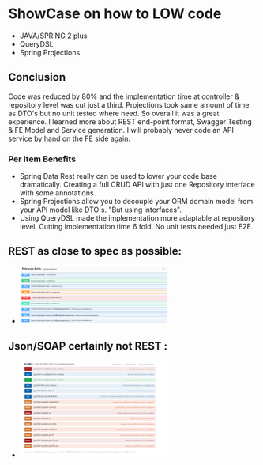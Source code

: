 # ShowCase on how to LOW code 
* JAVA/SPRING 2 plus
* QueryDSL
* Spring Projections 

## Conclusion
Code was reduced by 80% and the implementation time at controller & repository level was cut just a third.
Projections took same amount of time as DTO's but no unit tested where need. So overall it was a great experience.
I learned more about REST end-point format, Swagger Testing & FE Model and Service generation. I will probably never
code an API service by hand on the FE side again.

### Per Item Benefits
* Spring Data Rest really can be used to lower your code base dramatically. Creating a full CRUD API with just one Repository interface with some annotations.
* Spring Projections allow you to decouple your ORM domain model from your API model like DTO's. "But using interfaces".
* Using QueryDSL made the implementation more adaptable at repository level. Cutting implementation time 6 fold. No unit tests needed just E2E.

## REST as close to spec as possible: 
- <img
  src="./ReferenceInformationEndpoint.png"
  alt="Saved then Saved with Error"
  title="The right way to do rest"
  style="display: inline-block; margin: 0 auto; max-width: 300px">

## Json/SOAP certainly not REST :

- <img
  src="./NotRest_ButJson_Soap.jpg"
  alt="Json/SOAP not Rest"
  title="The wrong way to do rest"
  style="display: inline-block; margin: 0 auto; max-width: 300px">